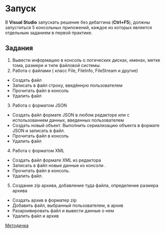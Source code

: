 # Запуск
В __Visual Studio__ запускать решение без дебаггина (__Ctrl+F5__), должны запуститься 5 консольных приложений, каждое из которых является отдельным заданием в первой практике.  

## Задания

1. Вывести информацию в консоль о логических дисках, именах, метке тома, размере и типе файловой системы.
2. Работа с файлами ( класс File, FileInfo, FileStream и другие)

- Создать файл
- Записать в файл строку, введённую пользователем
- Прочитать файл в консоль
- Удалить файл

3. Работа с форматом JSON

- Создать файл формате JSON в любом редакторе или с использованием данных, введенных пользователем
- Создать новый объект. Выполнить сериализацию объекта в формате JSON и записать в файл.
- Прочитать файл в консоль
- Удалить файл

4. Работа с форматом XML

- Создать файл формате XML из редактора
- Записать в файл новые данные из консоли .
- Прочитать файл в консоль.
- Удалить файл.

5. Создание zip архива, добавление туда файла, определение размера архива

- Создать архив в форматер zip
- Добавить файл, выбранный пользователем, в архив
- Разархивировать файл и вывести данные о нем
- Удалить файл и архив
    
[Методичка](https://hackmd.io/@0x41/OS_Lab_1)
